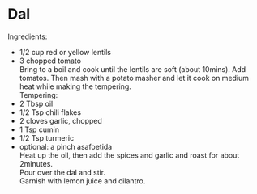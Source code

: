 # Dal
Ingredients:
- 1/2 cup red or yellow lentils  
- 3 chopped tomato  
Bring to a boil and cook until the lentils are soft (about 10mins). 
Add tomatos.
Then mash with a potato masher and let it cook on medium heat while making the tempering.  
Tempering:  
- 2 Tbsp oil  
- 1/2 Tsp chili flakes  
- 2 cloves garlic, chopped  
- 1 Tsp cumin  
- 1/2 Tsp turmeric  
- optional: a pinch asafoetida  
Heat up the oil, then add the spices and garlic and roast for about 2minutes.  
Pour over the dal and stir.  
Garnish with lemon juice and cilantro.